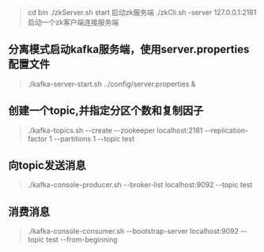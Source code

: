 > cd bin
> ./zkServer.sh start  启动zk服务端
> ./zkCli.sh -server 127.0.0.1:2181  启动一个zk客户端连接服务端

## 分离模式启动kafka服务端，使用server.properties配置文件
> ./kafka-server-start.sh ../config/server.properties & 

## 创建一个topic,并指定分区个数和复制因子
> ./kafka-topics.sh --create --zookeeper localhost:2181 --replication-factor 1 --partitions 1 --topic test

## 向topic发送消息
> ./kafka-console-producer.sh --broker-list localhost:9092 --topic test

## 消费消息
> ./kafka-console-consumer.sh --bootstrap-server localhost:9092 --topic test --from-beginning
